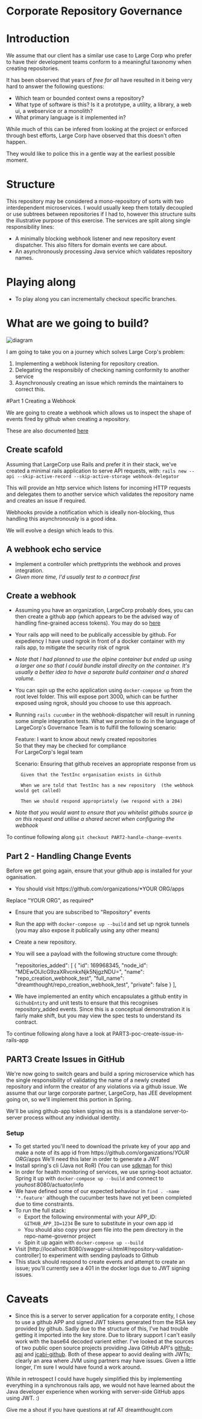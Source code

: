 # Corporate Repository Governance

# Introduction
We assume that our client has a similar use case to Large Corp who prefer to have their development teams conform to a meaningful taxonomy when creating repositories. 

It has been observed that years of _free for all_ have resulted in it being very hard to answer the following questions:
* Which team or bounded context owns a repository?
* What type of software is this? Is it a prototype, a utility, a library, a web ui, a webservice or a monolith?
* What primary language is it implemented in?

While much of this can be infered from looking at the project or enforced through best efforts, Large Corp have observed that this doesn't often happen.

They would like to police this in a gentle way at the earliest possible moment.


# Structure

This repository may be considered a mono-repository of sorts with two interdependent microservices. I would usually keep them totally decoupled or use subtrees between repositories if I had to, however this structure suits the illustrative purpose of this exercise. The services are split along single responsibility lines:
* A minimally blocking webhook listener and new repository event dispatcher. This also filters for domain events we care about.
* An asynchronously processing Java service which validates repository names.

# Playing along

* To play along you can incrementally checkout specific branches.

# What are we going to build?

![diagram](/docs/images/sequence-diagram.png)

I am going to take you on a journey which solves Large Corp's problem:
1. Implementing a webhook listening for repository creation.
1. Delegating the responsibily of checking naming conformity to another service
1. Asynchronously creating an issue which reminds the maintainers to correct this.

#Part 1 Creating a Webhook

We are going to create a webhook which allows us to inspect the shape of events fired by github when creating a repository.

These are also documented [here](https://developer.github.com/v3/activity/events/types/#repositoryevent)

## Create scafold
Assuming that LargeCorp use Rails and prefer it in their stack, we've created a  minimal rails application to serve API requests, with:
`rails new --api --skip-active-record --skip-active-storage webhook-delegator`

This will provide an http service which listens for incoming HTTP requests and delegates them to another service which validates the repository name and creates an issue if required.

Webhooks provide a notification which is ideally non-blocking, thus handling this asynchronously is a good idea.

We will evolve a design which leads to this.

## A webhook echo service

* Implement a controller which prettyprints the webhook and proves integration.
* _Given more time, I'd usually test to a contract first_

## Create a webhook

* Assuming you have an organization, LargeCorp probably does, you can then create a github app (which appears to be the advised way of handling fine-grained access tokens). You may do so [here](https://github.com/organizations/dreamthought/settings/apps)
* Your rails app will need to be publically accessible by github. For expediency I have used ngrok in front of a docker container with my rails app, to mitigate the security risk of ngrok 
* _Note that I had planned to use the alpine container but ended up using a larger one so that I could bundle install direclty on the container. It's usually a better idea to have a separate build container and a shared volume._
* You can spin up the echo application using `docker-compose up` from the root level folder. This will expose port 3000, which can be further exposed using ngrok, should you choose to use this approach.
* Running `rails cucumber` in the webhook-dispatcher will result in running some simple integration tests. What we promise to do in the language of LargeCorp's Governance Team is to fulfill the following scenario:

  Feature: I want to know about newly created repositories  
    So that they may be checked for compliance  
    For LargeCorp's legal team  

    Scenario: Ensuring that github receives an appropriate response from us

        Given that the TestInc organisation exists in Github

        When we are told that TestInc has a new repository  (the webhook would get called)

        Then we should respond appropriately (we respond with a 204)

* *Note that you would want to ensure that you whitelist githubs source ip on this request and utilise a shared secret when configuring the webhook*

To continue following along `git checkout PART2-handle-change-events`

## Part 2 - Handling Change Events

Before we get going again, ensure that your github app is installed for your oganisation.

* You should visit https://<span></span>github.com/organizations/*YOUR ORG/apps

Replace "YOUR ORG", as required*

* Ensure that you are subscribed to "Repository" events
* Run the app with `docker-compose up --build` and set up ngrok tunnels (you may also expose it publically using any other means) 
* Create a new repository.
* You will see a payload with the following structure come through:

  "repositories\_added": [
    {
      "id": 169968345,
      "node_id": "MDEwOlJlcG9zaXRvcnkxNjk5NjgzNDU=",
      "name": "repo_creation_webhook_test",
      "full_name": "dreamthought/repo_creation_webhook_test",
      "private": false
    }
  ],
  
* We have implemented an entity which encapsulates a github entity in `GithubEntity` and unit tests to ensure that this recognises repository\_added events. Since this is a conceptual demonstration it is fairly make shift, but you may view the spec tests to understand its contract.

To continue following along have a look at PART3-poc-create-issue-in-rails-app

## PART3 Create Issues in GitHub

We're now going to switch gears and build a spring microservice which has the single responsibility of validating the name of a newly created repository and inform the creator of any violations via a github issue. We assume that our large corporate partner, LargeCorp, has JEE development going on, so we'll implement this portion in Spring.

We'll be using github-app token signing as this is a standalone server-to-server process without any individual identity.

### Setup 
* To get started you'll need to download the private key of your app and make a note of its app id from  https://<span/>github.com/organizations/*YOUR ORG*/apps We'll need this later in order to generate a JWT
* Install spring's cli (Java not RoR) (You can use [sdkman](https://sdkman.io) for this)
* In order for health monitoring of services, we use spring-boot actuator. Spring it up with `docker-compose up --build` and connect to *youhost*:8080/actuator/info
* We have defined some of our expected behaviour in `find . -name '*.feature'` although the cucumber tests have not yet been completed due to time constraints.
* To run the full stack:
  * Export the following environmental with your APP\_ID: `GITHUB_APP_ID=1234` Be sure to substitute in your own app id
  * You should also copy your pem file into the pem directory in the repo-name-governor project
  * Spin it up again with `docker-compose up --build`
* Visit [http://localhost:8080/swagger-ui.html#/repository-validation-controller] to experiment with sending payloads to Github
* This stack should respond to create events and attempt to create an issue; you'll currently see a 401 in the docker logs due to JWT signing issues.


# Caveats

* Since this is a server to server application for a corporate entity, I chose to use a github APP and signed JWT tokens generated from the RSA key provided by github. Sadly due to the structure of this, I've had trouble getting it imported into the key store. Due to library support I can't easily work with the base64 decoded varient either. I've looked at the sources of two public open source projects providing Java GitHub API's [github-api](https://github.com/kohsuke/github-api.git) and [jcabi-github](https://github.com/jcabi/jcabi-github). Both of these appear to aovid dealing with JWTs; clearly an area where JVM using partners may have issues. Given a little longer, I'm sure I would have found a work around.

While in retrospect I could have hugely simplified this by implementing everything in a synchronous rails app, we would not have learned about the Java developer experience when working with server-side GitHub apps using JWT. :)


Give me a shout if you have questions at raf AT dreamthought.com

